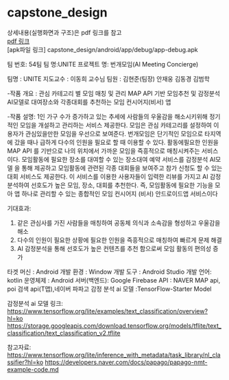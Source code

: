 # capstone_design

상세내용(실행화면과 구조)은 pdf 링크를 참고
<br/>
[pdf 링크](https://github.com/hyunjunkimAbc/capstone_design/tree/main/android/app/debug)
<br/>
[apk파일 링크] capstone_design/android/app/debug/app-debug.apk
<br/>

팀 번호: 54팀
팀 명:UNITE
프로젝트 명: 번개모임(AI Meeting Concierge)

팀명 : UNITE
지도교수 : 이동희 교수님
팀원 : 김현준(팀장)
안재웅
김동경
김범학

-작품 개요 : 관심 카테고리 별 모임 매칭 및 관리
MAP API 기반 모임추천 및 감정분석
AI모델로 대여장소와 각종대회를 추천하는
모임 컨시어지(비서) 앱

-작품 설명:
1인 가구 수가 증가하고 있는 추세에 사람들의 우울감을 해소시키위해 정기적인 모임을 개설하고 관리하는 서비스 제공한다. 모임은 관심 카테고리를 설정하여 이용자가 관심있을만한 모임을 우선으로 보여준다.
번개모임은 단기적인 모임으로 타지역에 갔을 때나 급하게 다수의 인원을 필요로 할 때 이용할 수 있다. 활동에필요한 인원을
MAP API
를 기반으로 나의 위치에서 가까운 모임을 즉흥적으로 매칭시켜주는 서비스이다.
모임활동에 필요한 장소를 대여할 수 있는 장소대여 예약 서비스를
감정분석 AI모델
을 통해 제공하고 모임활동에 관련된 각종 대회들을 보여주고 참가 신청도 할 수 있는 대회 서비스도 제공한다.
이 서비스를 이용한 사용자들이 입력한 리뷰를 가지고 AI 감정분석하여 선호도가 높은 모임, 장소, 대회를 추천한다. 즉, 모임활동에 필요한 기능을 모아 앱 하나로 관리할 수 있는 종합적인
모임 컨시어지
(비서) 안드로이드앱 서비스이다


기대효과:
1. 같은 관심사를 가진 사람들을 매칭하여 공동체 의식과 소속감을 형성하고
   우울감을 해소
2. 다수의 인원이 필요한 상황에 필요한 인원을
   즉흥적으로 매칭하여
   빠르게 문제 해결
3. AI 감정분석을 통해 선호도가 높은 컨텐츠를 추천
   함으로써 모임 활동의 편의성 증가

타겟 머신 : Android
개발 환경 : Window
개발 도구 : Android Studio
개발 언어: kotlin
운영체제 : Android
서버(백엔드): Google Firebase
API : NAVER MAP api, poi 검색 api(T맵),네이버 파파고
감정 분석 ai 모델 :TensorFlow-Starter Model

감정분석 ai 모델 링크:
https://www.tensorflow.org/lite/examples/text_classification/overview?hl=ko
https://storage.googleapis.com/download.tensorflow.org/models/tflite/text_classification/text_classification_v2.tflite

참고자료:
https://www.tensorflow.org/lite/inference_with_metadata/task_library/nl_classifier?hl=ko
https://developers.naver.com/docs/papago/papago-nmt-example-code.md
